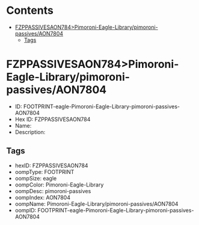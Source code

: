 



Contents
========

* [FZPPASSIVESAON784>Pimoroni-Eagle-Library/pimoroni-passives/AON7804](#fzppassivesaon784pimoroni-eagle-librarypimoroni-passivesaon7804)
	* [Tags](#tags)

# FZPPASSIVESAON784>Pimoroni-Eagle-Library/pimoroni-passives/AON7804

- ID: FOOTPRINT-eagle-Pimoroni-Eagle-Library-pimoroni-passives-AON7804
- Hex ID: FZPPASSIVESAON784
- Name: 
- Description: 

## Tags

- hexID: FZPPASSIVESAON784
- oompType: FOOTPRINT
- oompSize: eagle
- oompColor: Pimoroni-Eagle-Library
- oompDesc: pimoroni-passives
- oompIndex: AON7804
- oompName: Pimoroni-Eagle-Library/pimoroni-passives/AON7804
- oompID: FOOTPRINT-eagle-Pimoroni-Eagle-Library-pimoroni-passives-AON7804
